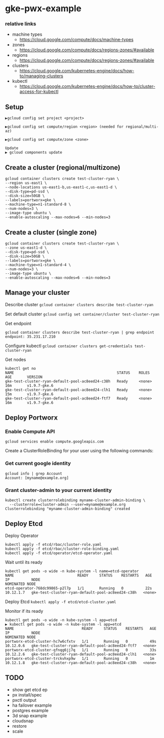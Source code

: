 # gke-pwx-example

### relative links
- machine types
  - https://cloud.google.com/compute/docs/machine-types
- zones
  - https://cloud.google.com/compute/docs/regions-zones/#available  
- regions
  - https://cloud.google.com/compute/docs/regions-zones/#available
- clusters
  - https://cloud.google.com/kubernetes-engine/docs/how-to/managing-clusters
- kubectl
  - https://cloud.google.com/kubernetes-engine/docs/how-to/cluster-access-for-kubectl

## Setup
```
▶gcloud config set project <project>

▶gcloud config set compute/region <region> (needed for regional/multi-az)

▶gcloud config set compute/zone <zone>

Update
▶ gcloud components update
```

## Create a cluster (regional/multizone)
```
gcloud container clusters create test-cluster-ryan \
--region us-east1 \
--node-locations us-east1-b,us-east1-c,us-east1-d \
--disk-type=pd-ssd \
--disk-size=50GB \
--labels=portworx=gke \
--machine-type=n1-standard-8 \
--num-nodes=3 \
--image-type ubuntu \
--enable-autoscaling --max-nodes=6 --min-nodes=3
```

## Create a cluster (single zone)
```
gcloud container clusters create test-cluster-ryan \
--zone us-east1-d \
--disk-type=pd-ssd \
--disk-size=50GB \
--labels=portworx=gke \
--machine-type=n1-standard-4 \
--num-nodes=3 \
--image-type ubuntu \
--enable-autoscaling --max-nodes=6 --min-nodes=3
```

## Manage your cluster

Describe cluster
`gcloud container clusters describe test-cluster-ryan`

Set default cluster
`gcloud config set container/cluster test-cluster-ryan`

Get endpoint
```
gcloud container clusters describe test-cluster-ryan | grep endpoint
endpoint: 35.231.17.210
```

Configure kubectl
`gcloud container clusters get-credentials test-cluster-ryan`

Get nodes
```
kubectl get no
NAME                                               STATUS    ROLES     AGE       VERSION
gke-test-cluster-ryan-default-pool-ac8eed24-c38h   Ready     <none>    16m       v1.9.7-gke.6
gke-test-cluster-ryan-default-pool-ac8eed24-clh1   Ready     <none>    15m       v1.9.7-gke.6
gke-test-cluster-ryan-default-pool-ac8eed24-ftf7   Ready     <none>    16m       v1.9.7-gke.6
```

## Deploy Portworx

### Enable Compute API
`gcloud services enable compute.googleapis.com`

Create a ClusterRoleBinding for your user using the following commands:

### Get current google identity
``` 
gcloud info | grep Account
Account: [myname@example.org]
```

### Grant cluster-admin to your current identity
```
kubectl create clusterrolebinding myname-cluster-admin-binding \
  --clusterrole=cluster-admin --user=myname@example.org
Clusterrolebinding "myname-cluster-admin-binding" created
```

## Deploy Etcd

Deploy Operator
```
kubectl apply -f etcd/rbac/cluster-role.yaml
kubectl apply -f etcd/rbac/cluster-role-binding.yaml
kubectl apply -f etcd/operator/etcd-operator.yaml
```

Wait until its ready
```
kubectl get pods -o wide -n kube-system -l name=etcd-operator
NAME                             READY     STATUS    RESTARTS   AGE       IP          NODE                                               NOMINATED NODE
etcd-operator-768dc99865-p2l7p   1/1       Running   0          22s       10.12.1.7   gke-test-cluster-ryan-default-pool-ac8eed24-c38h   <none>
```

Deploy Etcd
`kubectl apply -f etcd/etcd-cluster.yaml`

Monitor if its ready
```
kubectl get pods -o wide -n kube-system -l app=etcd
▶ kubectl get pods -o wide -n kube-system -l app=etcd
NAME                               READY     STATUS    RESTARTS   AGE       IP          NODE                                               NOMINATED NODE
portworx-etcd-cluster-hc7w6cfxtv   1/1       Running   0          49s       10.12.0.6   gke-test-cluster-ryan-default-pool-ac8eed24-ftf7   <none>
portworx-etcd-cluster-qfnqg6jj7q   1/1       Running   0          33s       10.12.2.6   gke-test-cluster-ryan-default-pool-ac8eed24-clh1   <none>
portworx-etcd-cluster-trckvhxp9w   1/1       Running   0          1m        10.12.1.8   gke-test-cluster-ryan-default-pool-ac8eed24-c38h   <none>
```

## TODO
- show get etcd ep
- px install/spec
- pxctl output
- ha failover example
- postgres example
- 3d snap example
- cloudsnap
- restore
- scale